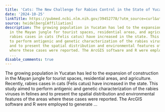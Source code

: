 ```yaml
---
title: 'Cats: The New Challenge for Rabies Control in the State of Yucatan, Mexico'
date: '2024-10-25'
linkTitle: https://pubmed.ncbi.nlm.nih.gov/39452778/?utm_source=curl&utm_medium=rss&utm_campaign=pubmed-2&utm_content=1FakS-2QOkCT8HsMOQP1bCRQ4YzyumYOmxmF0moLsQ3dFB1E9V&fc=20220326224207&ff=20241026190550&v=2.18.0.post9+e462414
source: heidelberg[Affiliation]
description: The growing population in Yucatan has led to the expansion of construction
  in the Mayan jungle for tourist spaces, residential areas, and agriculture. Recently,
  rabies cases in cats (Felis catus) have increased in the state. This study aimed
  to perform antigenic and genetic characterization of the rabies viruses in felines
  and to present the spatial distribution and environmental features of the areas
  where these cases were reported. The ArcGIS software and R were employed to generate
  ...
disable_comments: true
---
```

The growing population in Yucatan has led to the expansion of construction in the Mayan jungle for tourist spaces, residential areas, and agriculture. Recently, rabies cases in cats (Felis catus) have increased in the state. This study aimed to perform antigenic and genetic characterization of the rabies viruses in felines and to present the spatial distribution and environmental features of the areas where these cases were reported. The ArcGIS software and R were employed to generate ...